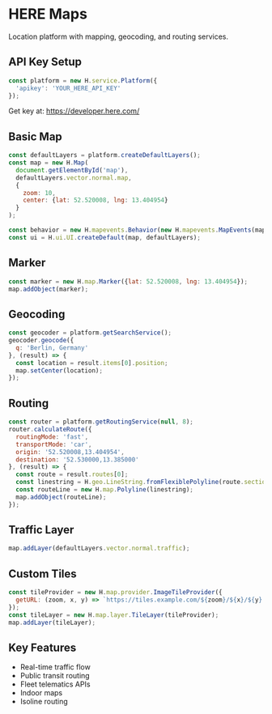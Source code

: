 # HERE Maps

Location platform with mapping, geocoding, and routing services.

## API Key Setup
```javascript
const platform = new H.service.Platform({
  'apikey': 'YOUR_HERE_API_KEY'
});
```
Get key at: https://developer.here.com/

## Basic Map
```javascript
const defaultLayers = platform.createDefaultLayers();
const map = new H.Map(
  document.getElementById('map'),
  defaultLayers.vector.normal.map,
  {
    zoom: 10,
    center: {lat: 52.520008, lng: 13.404954}
  }
);

const behavior = new H.mapevents.Behavior(new H.mapevents.MapEvents(map));
const ui = H.ui.UI.createDefault(map, defaultLayers);
```

## Marker
```javascript
const marker = new H.map.Marker({lat: 52.520008, lng: 13.404954});
map.addObject(marker);
```

## Geocoding
```javascript
const geocoder = platform.getSearchService();
geocoder.geocode({
  q: 'Berlin, Germany'
}, (result) => {
  const location = result.items[0].position;
  map.setCenter(location);
});
```

## Routing
```javascript
const router = platform.getRoutingService(null, 8);
router.calculateRoute({
  routingMode: 'fast',
  transportMode: 'car',
  origin: '52.520008,13.404954',
  destination: '52.530000,13.385000'
}, (result) => {
  const route = result.routes[0];
  const linestring = H.geo.LineString.fromFlexiblePolyline(route.sections[0].polyline);
  const routeLine = new H.map.Polyline(linestring);
  map.addObject(routeLine);
});
```

## Traffic Layer
```javascript
map.addLayer(defaultLayers.vector.normal.traffic);
```

## Custom Tiles
```javascript
const tileProvider = new H.map.provider.ImageTileProvider({
  getURL: (zoom, x, y) => `https://tiles.example.com/${zoom}/${x}/${y}.png`
});
const tileLayer = new H.map.layer.TileLayer(tileProvider);
map.addLayer(tileLayer);
```

## Key Features
- Real-time traffic flow
- Public transit routing
- Fleet telematics APIs
- Indoor maps
- Isoline routing